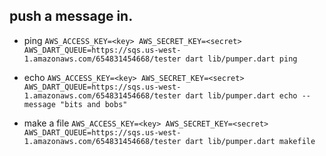 ## push a message in.

- ping
`AWS_ACCESS_KEY=<key> AWS_SECRET_KEY=<secret> AWS_DART_QUEUE=https://sqs.us-west-1.amazonaws.com/654831454668/tester dart lib/pumper.dart ping`

- echo
`AWS_ACCESS_KEY=<key> AWS_SECRET_KEY=<secret> AWS_DART_QUEUE=https://sqs.us-west-1.amazonaws.com/654831454668/tester dart lib/pumper.dart echo --message "bits and bobs"`

- make a file
`AWS_ACCESS_KEY=<key> AWS_SECRET_KEY=<secret> AWS_DART_QUEUE=https://sqs.us-west-1.amazonaws.com/654831454668/tester dart lib/pumper.dart makefile`
